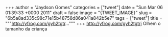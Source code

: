 
+++
author = "Jaydson Gomes"
categories = ["tweet"]
date = "Sun Mar 06 01:39:33 +0000 2011"
draft = false
image = "{TWEET_IMAGE}"
slug = "6b5a8ad335c98c71e15b48758d86a041a842b5e7"
tags = ["tweet"]
title = """http://yfrog.com/gyh2tgtr..."""
+++
http://yfrog.com/gyh2tgtrj Olhem o tamanho da criança
